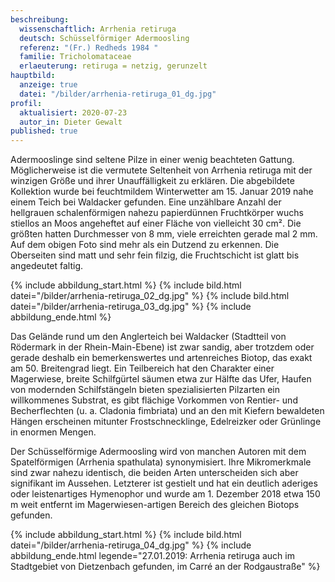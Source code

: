 ```yaml
---
beschreibung:
  wissenschaftlich: Arrhenia retiruga
  deutsch: Schüsselförmiger Adermoosling
  referenz: "(Fr.) Redheds 1984 "
  familie: Tricholomataceae
  erlaeuterung: retiruga = netzig, gerunzelt
hauptbild:
  anzeige: true
  datei: "/bilder/arrhenia-retiruga_01_dg.jpg"
profil:
  aktualisiert: 2020-07-23
  autor_in: Dieter Gewalt
published: true
---
```


Adermooslinge sind seltene Pilze in einer wenig beachteten Gattung. Möglicherweise ist die vermutete Seltenheit von Arrhenia retiruga mit der winzigen Größe und ihrer Unauffälligkeit zu erklären. Die abgebildete Kollektion wurde bei feuchtmildem Winterwetter am 15. Januar 2019 nahe einem Teich bei Waldacker gefunden. Eine unzählbare Anzahl der hellgrauen schalenförmigen nahezu papierdünnen Fruchtkörper wuchs stiellos an Moos angeheftet auf einer Fläche von vielleicht 30 cm². Die größten hatten Durchmesser von 8 mm, viele erreichten gerade mal 2 mm. Auf dem obigen Foto sind mehr als ein Dutzend zu erkennen. Die Oberseiten sind matt und sehr fein filzig, die Fruchtschicht ist glatt bis angedeutet faltig. 

{% include abbildung_start.html %}
{% include bild.html datei="/bilder/arrhenia-retiruga_02_dg.jpg" %}
{% include bild.html datei="/bilder/arrhenia-retiruga_03_dg.jpg" %}
{% include abbildung_ende.html %}

Das Gelände rund um den Anglerteich bei Waldacker (Stadtteil von Rödermark in der Rhein-Main-Ebene) ist zwar sandig, aber trotzdem oder gerade deshalb ein bemerkenswertes und artenreiches Biotop, das exakt am 50. Breitengrad liegt. Ein Teilbereich hat den Charakter einer Magerwiese, breite Schilfgürtel säumen etwa zur Hälfte das Ufer, Haufen von modernden Schilfstängeln bieten spezialisierten Pilzarten ein willkommenes Substrat, es gibt flächige Vorkommen von Rentier- und Becherflechten (u. a. Cladonia fimbriata) und an den mit Kiefern bewaldeten Hängen erscheinen mitunter Frostschnecklinge, Edelreizker oder Grünlinge in enormen Mengen.

Der Schüsselförmige Adermoosling wird von manchen Autoren mit dem Spatelförmigen (Arrhenia spathulata) synonymisiert. Ihre Mikromerkmale sind zwar nahezu identisch, die beiden Arten unterscheiden sich aber signifikant im Aussehen. Letzterer ist gestielt und hat ein deutlich aderiges oder leistenartiges Hymenophor und wurde am 1. Dezember 2018 etwa 150 m weit entfernt im Magerwiesen-artigen Bereich des gleichen Biotops gefunden.

{% include abbildung_start.html %}
{% include bild.html datei="/bilder/arrhenia-retiruga_04_dg.jpg" %}
{% include abbildung_ende.html legende="27.01.2019: Arrhenia retiruga auch im Stadtgebiet von Dietzenbach gefunden, im Carré an der Rodgaustraße" %}
